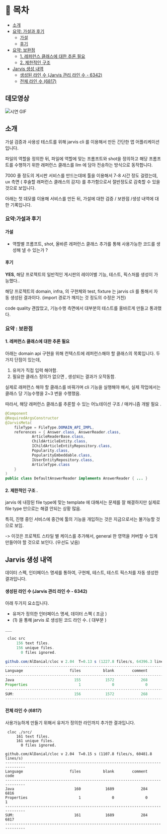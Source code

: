 
# 📘 목차

- [소개](#소개)
- [요약: 가설과 후기](#요약가설과-후기)
    - [가설](#가설)
    - [후기](#후기)
- [요약: 보완점](#요약--보완점)
    - [1. 레퍼런스 클래스에 대한 추론 필요](#1-레퍼런스-클래스에-대한-추론-필요)
    - [2. 제한적인 구조](#2-제한적인-구조)
- [Jarvis 생성 내역](#jarvis-생성-내역)
    - [생성된 라인 수 (Jarvis 관리 라인 수 - 6342)](#생성된-라인-수-jarvis-관리-라인-수---6342)
    - [전체 라인 수 (6817)](#전체-라인-수-6817)

## 데모영상 

![시연 GIF](/간단한거_만들기.gif)



## 소개 

가설 검증과 사용성 테스트를 위해 jarvis cli 를 이용해서 만든 간단한 앱 어플리케이션 입니다.

파일의 역할을 정의한 뒤, 파일에 역할에 맞는 프롬프트와 shot을 정의하고 해당 프롬프트를 수행하기 위한 래퍼런스 클래스를 llm 에 담아 전송하는 방식으로 동작합니다.



7000 줄 정도의 게시판 서비스를 만드는데에 툴을 이용해서 7-8 시간 정도 걸렸는데, ux 측면 ( 후술할 래퍼런스 클래스의 감지) 를 추가함으로서 절반정도로 감축할 수 있을 것으로 보입니다.

아래는 첫 데모를 이용해 서비스를 만든 뒤, 가설에 대한 검증 / 보완점 /생성 내역에 대한 기록입니다.



### 요약:가설과 후기 

#### 가설 
- 역할별 프롬프트, shot, 올바른 레퍼런스 클래스 추가를 통해 사용가능한 코드를 생성해 낼 수 있는가 ? 

#### 후기
**YES**, 해당 프로젝트의 일반적인 게시판의 레이어별 기능, 테스트, 픽스처를 생성이 가능했다..


해당 프로젝트의 domain, infra, 의 구현체와 test, fixture 는 jarvis cli 를 통해서 자동 생성된 결과이다.
(import 경로가 깨지는 것 정도의 수정은 거친)

code quality 괜찮았고, 기능수행 측면에서 대부분의 테스트를 올바르게 만들고 통과했다. 


### 요약 : 보완점

#### 1. 레퍼런스 클래스에 대한 추론 필요

아래는 domain api 구현을 위해 컨텍스트에 레퍼런스해야 할 클래스의 목록입니다.
두가지 단점이 있는데, 

1. 유저가 직접 입력 해야함.
2. 필요한 클래스 정의가 없으면 , 생성되는 결과가 오작동함.

실제로 래퍼런스 해야 할 클래스를 바꿔가며 cli 기능을 실행해야 해서, 실제 작업에서는 클래스 당 기능수행을 2~3 번을 수행했음.

따라서, 해당 래퍼런스 클래스를 추론할 수 있는 어노테이션 구조 / 매커니즘 개발 필요 .



```java
@Component
@RequiredArgsConstructor
@JarvisMeta(
    fileType = FileType.DOMAIN_API_IMPL,
    references = { Answer.class, AnswerReader.class,
            ArticleReaderBase.class,
            ChildArticleEntity.class,
            IChildArticleEntityRepository.class,
            Popularity.class,
            PopularityEmbeddable.class,
            IUserEntityRepository.class,
            ArticleType.class
    }
)
public class DefaultAnswerReader implements AnswerReader { ... }

```

#### 2. 제한적인 구조 .

jarvis 에 내장된 file type에 맞는 template 에 대해서는 문제를 잘 해결하지만 실제로 file type 만으로는 해결 안되는 상황 많음.

특히, 진행 중인 서비스에 중간에 툴의 기능을 개입하는 것은 지금으로서는 불가능할 것으로 보임.

-> 이것은 프로젝트 스타일 별 케이스를 추가해서, general 한 영역을 커버할 수 있게 만들어야 할 것으로 보인다. (우선도 낮음)



## Jarvis 생성 내역 

데이터 스펙, 인터페이스 명세를 통하여, 구현체, 테스트, 테스트 픽스처를 자동 생성한 결과입니다.



#### 생성된 라인 수 (Jarvis 관리 라인 수 - 6342)

아래 두가지 요소입니다.

- 유저가 정의한 인터페이스 명세, 데이터 스펙 ( 조금 )
- (1) 을 통해 jarvis 로 생성된 코드 라인 수.  ( 대부분 )

```java
___

 cloc src 
     156 text files.
     156 unique files.                                          
       0 files ignored.

github.com/AlDanial/cloc v 2.04  T=0.13 s (1227.8 files/s, 64396.3 lines/s)
-------------------------------------------------------------------------------
Language                     files          blank        comment           code
-------------------------------------------------------------------------------
Java                           155           1572            268           6341
Properties                       1              0              0              1
-------------------------------------------------------------------------------
SUM:                           156           1572            268           6342
-------------------------------------------------------------------------------
```

#### 전체 라인 수 (6817)

사용가능하게 만들기 위해서 유저가 정의한 라인까지 추가한 결과입니다. 


```shell
 cloc ./src/              
     161 text files.
     161 unique files.                                          
       0 files ignored.

github.com/AlDanial/cloc v 2.04  T=0.15 s (1107.8 files/s, 60481.8 lines/s)
-------------------------------------------------------------------------------
Language                     files          blank        comment           code
-------------------------------------------------------------------------------
Java                           160           1689            284           6816
Properties                       1              0              0              1
-------------------------------------------------------------------------------
SUM:                           161           1689            284           6817
-------------------------------------------------------------------------------

```